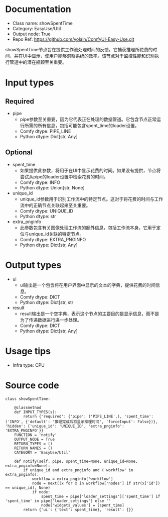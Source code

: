 # Documentation
- Class name: showSpentTime
- Category: EasyUse/Util
- Output node: True
- Repo Ref: https://github.com/yolain/ComfyUI-Easy-Use.git

showSpentTime节点旨在提供工作流处理时间的反馈。它捕获推理所花费的时间，并在UI中显示，使用户能够洞察系统的效率。该节点对于监控性能和识别执行管道中的潜在瓶颈至关重要。

# Input types
## Required
- pipe
    - pipe参数至关重要，因为它代表正在处理的数据管道。它包含节点正常运行所需的所有信息，包括可能包含spent_time的loader设置。
    - Comfy dtype: PIPE_LINE
    - Python dtype: Dict[str, Any]
## Optional
- spent_time
    - 如果提供此参数，将用于在UI中显示花费的时间。如果没有提供，节点将尝试从pipe的loader设置中检索花费的时间。
    - Comfy dtype: INFO
    - Python dtype: Union[str, None]
- unique_id
    - unique_id参数用于识别工作流中的特定节点。这对于将花费的时间与工作流中的正确节点关联起来至关重要。
    - Comfy dtype: UNIQUE_ID
    - Python dtype: str
- extra_pnginfo
    - 此参数包含有关图像处理工作流的额外信息，包括工作流本身。它用于定位与unique_id关联的特定节点。
    - Comfy dtype: EXTRA_PNGINFO
    - Python dtype: Dict[str, Any]

# Output types
- ui
    - ui输出是一个包含将在用户界面中显示的文本的字典，提供花费的时间信息。
    - Comfy dtype: DICT
    - Python dtype: Dict[str, str
- result
    - result输出是一个空字典，表示这个节点的主要目的是显示信息，而不是为了传递数据进行进一步处理。
    - Comfy dtype: DICT
    - Python dtype: Dict[str, Any]

# Usage tips
- Infra type: CPU

# Source code
```
class showSpentTime:

    @classmethod
    def INPUT_TYPES(s):
        return {'required': {'pipe': ('PIPE_LINE',), 'spent_time': ('INFO', {'default': '推理完成后将显示推理时间', 'forceInput': False})}, 'hidden': {'unique_id': 'UNIQUE_ID', 'extra_pnginfo': 'EXTRA_PNGINFO'}}
    FUNCTION = 'notify'
    OUTPUT_NODE = True
    RETURN_TYPES = ()
    RETURN_NAMES = ()
    CATEGORY = 'EasyUse/Util'

    def notify(self, pipe, spent_time=None, unique_id=None, extra_pnginfo=None):
        if unique_id and extra_pnginfo and ('workflow' in extra_pnginfo):
            workflow = extra_pnginfo['workflow']
            node = next((x for x in workflow['nodes'] if str(x['id']) == unique_id), None)
            if node:
                spent_time = pipe['loader_settings']['spent_time'] if 'spent_time' in pipe['loader_settings'] else ''
                node['widgets_values'] = [spent_time]
        return {'ui': {'text': spent_time}, 'result': {}}
```